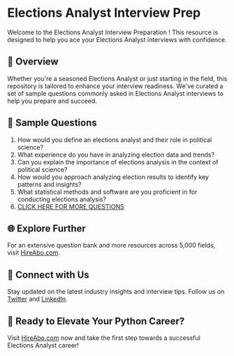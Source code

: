# Elections Analyst Interview Prep

Welcome to the Elections Analyst Interview Preparation ! This resource is designed to help you ace your Elections Analyst interviews with confidence.

## 🚀 Overview

Whether you're a seasoned Elections Analyst or just starting in the field, this repository is tailored to enhance your interview readiness. We've curated a set of sample questions commonly asked in Elections Analyst interviews to help you prepare and succeed.

## 📝 Sample Questions

1. How would you define an elections analyst and their role in political science?
2. What experience do you have in analyzing election data and trends?
3. Can you explain the importance of elections analysis in the context of political science?
4. How would you approach analyzing election results to identify key patterns and insights?
5. What statistical methods and software are you proficient in for conducting elections analysis?
6. [CLICK HERE FOR MORE QUESTIONS](https://hireabo.com/job/7_3_43/Elections%20Analyst)

## 🌐 Explore Further

For an extensive question bank and more resources across 5,000 fields, visit [HireAbo.com](https://www.hireabo.com).

## 📱 Connect with Us

Stay updated on the latest industry insights and interview tips. Follow us on [Twitter](https://twitter.com/hireabo) and [LinkedIn](https://www.linkedin.com/in/hire-abo-3609972a8/).

## 🚀 Ready to Elevate Your Python Career?

Visit [HireAbo.com](https://www.hireabo.com) now and take the first step towards a successful Elections Analyst career!